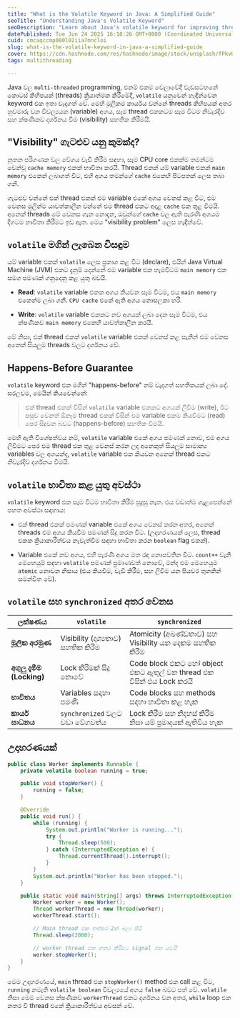 ```yaml
---
title: "What is the Volatile Keyword in Java: A Simplified Guide"
seoTitle: "Understanding Java's Volatile Keyword"
seoDescription: "Learn about Java's volatile keyword for improving thread visibility and resolving the visibility problem in multithreaded programs"
datePublished: Tue Jun 24 2025 16:18:26 GMT+0000 (Coordinated Universal Time)
cuid: cmcaqccmp000l02iia7mncloi
slug: what-is-the-volatile-keyword-in-java-a-simplified-guide
cover: https://cdn.hashnode.com/res/hashnode/image/stock/unsplash/fPkvU7RDmCo/upload/14f550b46cf0e84342ae704ea3a74f57.jpeg
tags: multithreading

---
```


Java වල `multi-threaded` programming, එනම් එකම වෙලාවේදී වැඩසටහනේ කොටස් කිහිපයක් (threads) ක්‍රියාත්මක කිරීමේදී, `volatile` යනුවෙන් හැඳින්වෙන keyword එක ඉතා වැදගත් වේ. මෙහි මූලිකම කාර්යය වන්නේ threads කිහිපයක් අතර හුවමාරු වන විචල්‍යයක (variable) අගය, සෑම thread එකකටම සෑම විටම නිවැරදිව සහ ක්ෂණිකව දර්ශනය වීම (visibility) සහතික කිරීමයි.

## "Visibility" ගැටළුව යනු කුමක්ද?

නූතන පරිගණක වල වේගය වැඩි කිරීම සඳහා, සෑම CPU core එකක්ම තමන්ටම වෙන්වූ `cache memory` එකක් භාවිතා කරයි. Thread එකක් යම් variable එකක් `main memory` එකෙන් ලබාගත් විට, එහි අගය තමන්ගේ `cache` එකෙහි පිටපතක් ලෙස තබා ගනී.

ගැටළුව වන්නේ එක් thread එකක් එම variable එකේ අගය වෙනස් කළ විට, එම වෙනස මුලින්ම යාවත්කාලීන වන්නේ එම thread එකට අදාළ `cache` එක තුළ වීමයි. අනෙක් threads මේ වෙනස ගැන නොදැන, ඔවුන්ගේ `cache` වල ඇති පැරණි අගයම දිගටම භාවිතා කිරීමට ඉඩ ඇත. මෙය "visibility problem" ලෙස හැඳින්වේ.

## `volatile` මගින් ලැබෙන විසඳුම

යම් variable එකක් `volatile` ලෙස ප්‍රකාශ කළ විට (declare), එයින් Java Virtual Machine (JVM) එකට දැනුම් දෙන්නේ එම variable එක හැමවිටම `main memory` එක සමග පමණක් ගනුදෙනු කළ යුතු බවයි.

* **Read**: `volatile` variable එකක අගය කියවන සෑම විටම, එය `main memory` එකෙන්ම ලබා ගනී. `CPU cache` එකේ ඇති අගය නොසලකා හරී.
    
* **Write**: `volatile` variable එකකට නව අගයක් ලබා දෙන සෑම විටම, එය ක්ෂණිකව `main memory` එකෙහි යාවත්කාලීන කරයි.
    

මේ නිසා, එක් thread එකක් `volatile` variable එකක් වෙනස් කළ සැනින් එම වෙනස අනෙක් සියලුම threads වලට දර්ශනය වේ.

## Happens-Before Guarantee

`volatile` keyword එක මගින් "happens-before" නම් වැදගත් සහතිකයක් ලබා දේ. සරලවම, මෙයින් කියවෙන්නේ:

> එක් thread එකක් විසින් `volatile` variable එකකට අගයක් ලිවීම (write), ඊට පසුව වෙනත් ඕනෑම thread එකක් විසින් එම variable එකම කියවීමට (read) පෙර සිදුවන බවට (happens-before) සහතික වීමයි.

මෙහි ඇති විශේෂත්වය නම්, `volatile` variable එකේ අගය පමණක් නොව, එම අගය ලිවීමට පෙර එම thread එක තුළ වෙනස් කරන ලද අනෙකුත් සියලුම සාමාන්‍ය variables වල අගයන්ද, `volatile` variable එක කියවන අනෙක් thread එකට නිවැරදිව දර්ශනය වීමයි.

## `volatile` භාවිතා කළ යුතු අවස්ථා

`volatile` keyword එක සෑම විටම භාවිතා කිරීම සුදුසු නැත. එය වඩාත්ම ගැළපෙන්නේ පහත අවස්ථා සඳහාය:

* එක් thread එකක් පමණක් variable එකේ අගය වෙනස් කරන අතර, අනෙක් threads එම අගය කියවීම පමණක් සිදු කරන විට. (උදාහරණයක් ලෙස, thread එකක ක්‍රියාකාරීත්වය නැවැත්වීම සඳහා භාවිතා කරන `boolean` flag එකක්).
    
* Variable එකේ නව අගය, එහි පැරණි අගය මත රඳා නොපවතින විට. `count++` වැනි මෙහෙයුම් සඳහා `volatile` පමණක් ප්‍රමාණවත් නොවේ, මන්ද එම මෙහෙයුම `atomic` නොවන නිසාය (එය කියවීම, වැඩි කිරීම, සහ ලිවීම යන පියවර තුනකින් සමන්විත වේ).
    

## `volatile` සහ `synchronized` අතර වෙනස

| ලක්ෂණය | `volatile` | `synchronized` |
| --- | --- | --- |
| **මූලික අරමුණ** | Visibility (දෘශ්‍යතාව) සහතික කිරීම | Atomicity (අඛණ්ඩතාව) සහ Visibility යන දෙකම සහතික කිරීම |
| **අගුලු දැමීම (Locking)** | Lock කිරීමක් සිදු නොවේ | Code block එකට හෝ object එකට ඇතුල් වන thread එක විසින් එය Lock කරයි |
| **භාවිතය** | Variables සඳහා පමණි | Code blocks සහ methods සඳහා භාවිතා කළ හැක |
| **කාර්ය සාධනය** | `synchronized` වලට වඩා වේගවත්ය | Lock කිරීම සහ නිදහස් කිරීම නිසා යම් ප්‍රමාදයක් ඇතිවිය හැක |

## උදාහරණයක්

```java
public class Worker implements Runnable {
    private volatile boolean running = true;

    public void stopWorker() {
        running = false;
    }

    @Override
    public void run() {
        while (running) {
            System.out.println("Worker is running...");
            try {
                Thread.sleep(500);
            } catch (InterruptedException e) {
                Thread.currentThread().interrupt();
            }
        }
        System.out.println("Worker has been stopped.");
    }

    public static void main(String[] args) throws InterruptedException {
        Worker worker = new Worker();
        Thread workerThread = new Thread(worker);
        workerThread.start();

        // Main thread එක තත්පර 2ක් බලා සිටී
        Thread.sleep(2000);

        // worker thread එක නතර කිරීමට signal එක යවයි
        worker.stopWorker();
    }
}
```

මෙම උදාහරණයේ, `main` thread එක `stopWorker()` method එක call කළ විට, `running` නමැති `volatile boolean` විචල්‍යයේ අගය `false` බවට පත් වේ. `volatile` නිසා මෙම වෙනස ක්ෂණිකව `workerThread` එකට දර්ශනය වන අතර, `while` loop එක නතර වී thread එකේ ක්‍රියාකාරීත්වය අවසන් වේ.